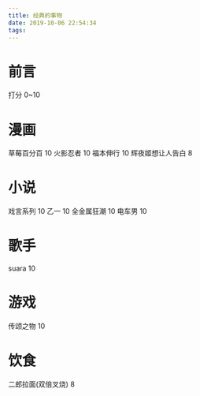 ```yaml
---
title: 经典的事物
date: 2019-10-06 22:54:34
tags:
---
```


# 前言
打分 0~10

# 漫画
草莓百分百 10
火影忍者 10
福本伸行 10
辉夜姬想让人告白 8

# 小说
戏言系列 10
乙一 10
全金属狂潮 10
电车男 10

# 歌手
suara 10

# 游戏
传颂之物 10

# 饮食
二郎拉面(双倍叉烧) 8
